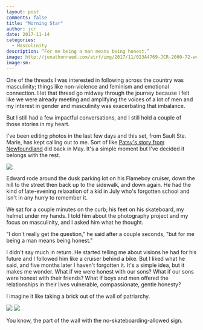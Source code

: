 ```yaml
---
layout: post
comments: false
title: "Morning Star"
author: jcr
date: 2017-11-14
categories:
  - Masculinity
description: “For me being a man means being honest.”
image: http://jonathonreed.com/atrf/img/2017/11/023A4769-JCR-2000-72-web.jpg
image-sm:
---
```


One of the threads I was interested in following across the country was masculinity; things like non-violence and feminism and emotional connection. I let that thread go midway through the journey because I felt like we were already meeting and amplifying the voices of a lot of men and my interest in gender and masculinity was exacerbating that imbalance.

But I still had a few impactful conversations, and I still hold a couple of those stories in my heart.

I've been editing photos in the last few days and this set, from Sault Ste. Marie, has kept calling out to me. Sort of like <a href="http://jonathonreed.com/atrf/2017/05/28/patsy-daughter/">Patsy's story from Newfoundland</a> did back in May. It's a simple moment but I've decided it belongs with the rest.

<img src="http://jonathonreed.com/atrf/img/2017/11/023A4769-JCR-2000-72-web.jpg">

Edward rode around the dusk parking lot on his Flameboy cruiser, down the hill to the street then back up to the sidewalk, and down again. He had the kind of late-evening relaxation of a kid in July who's forgotten school and isn't in any hurry to remember it.

We sat for a couple minutes on the curb; his feet on his skateboard, my helmet under my hands. I told him about the photography project and my focus on masculinity, and I asked him what he thought.

"I don't really get the question," he said after a couple seconds, "but for me being a man means being honest."

I didn't say much in return. He started telling me about visions he had for his future and I followed him like a cruiser behind a bike. But I liked what he said, and five months later I haven't forgotten it. It's a simple idea, but it makes me wonder. What if we were honest with our sons? What if our sons were honest with their friends? What if boys and men offered the relationships in their lives vulnerable, compassionate, gentle honesty?

I imagine it like taking a brick out of the wall of patriarchy.

<img src="http://jonathonreed.com/atrf/img/2017/11/023A4767-JCR-2000-72-web.jpg">

<img src="http://jonathonreed.com/atrf/img/2017/11/023A4770-JCR-2000-72-web.jpg">

You know, the part of the wall with the no-skateboarding-allowed sign.